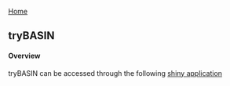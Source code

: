 [Home](index.md)

## tryBASIN

#### Overview

tryBASIN can be accessed through the following [shiny application](https://bicbioeng.shinyapps.io/tryBASIN/)
